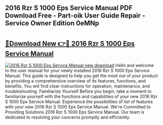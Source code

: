 ## 2016 Rzr S 1000 Eps Service Manual PDF Download Free - Part-oik User Guide Repair - Service Owner Edition 0eMNp

# <h2><a href="http://bc16149.oget.top/?id=2016+Rzr+S+1000+Eps+Service+Manual">🔗Download New 👉🔴 2016 Rzr S 1000 Eps Service Manual</a></h2>

[![2016 Rzr S 1000 Eps Service Manual new download](https://i.imgur.com/5g1atiW.png)](http://bc16149.oget.top/?id=2016+Rzr+S+1000+Eps+Service+Manual)
Hello and welcome to the user manual for your newly installed 2016 Rzr S 1000 Eps Service Manual. This guide is designed to help you get the most out of your product by providing a comprehensive overview of its features, functions, and benefits. You will find clear instructions for operation, maintenance, and troubleshooting. Familiarize Yourself Before you begin, take a moment to familiarize yourself with the functions and capabilities of your new 2016 Rzr S 1000 Eps Service Manual. Experience the possibilities of list of features with your new 2016 Rzr S 1000 Eps Service Manual. We're Committed to Providing Solutions 2016 Rzr S 1000 Eps Service Manual. Our team is dedicated to resolving your concerns promptly and efficiently.
